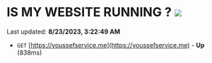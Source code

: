 # IS MY WEBSITE RUNNING ? [![](https://img.shields.io/static/v1?label=Sponsor&message=%E2%9D%A4&logo=GitHub&color=%23fe8e86)](https://github.com/sponsors/<username>)

Last updated: **8/23/2023, 3:22:49 AM**

- `GET` [https://youssefservice.me](https://youssefservice.me) - **Up** (838ms)
